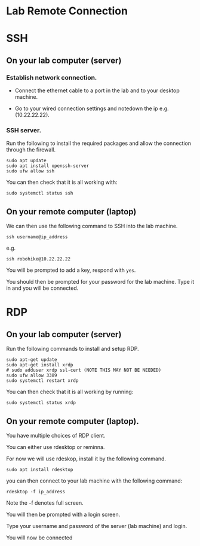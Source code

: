 
# Lab Remote Connection


# SSH
## On your lab computer (server)

### Establish network connection.

- Connect the ethernet cable to a port in the lab and to your desktop machine.

- Go to your wired connection settings and notedown the ip e.g. (10.22.22.22).

### SSH server.

Run the following to install the required packages and allow the connection through the firewall.

```
sudo apt update
sudo apt install openssh-server
sudo ufw allow ssh
```

You can then check that it is all working with: 

```
sudo systemctl status ssh
```

## On your remote computer (laptop)

We can then use the following command to SSH into the lab machine.

```
ssh username@ip_address
```
e.g.
```
ssh robohike@10.22.22.22
```

You will be prompted to add a key, respond with ```yes```.

You should then be prompted for your password for the lab machine. Type it in and you will be connected.

# RDP

## On your lab computer (server)

Run the following commands to install and setup RDP.

```
sudo apt-get update
sudo apt-get install xrdp
# sudo adduser xrdp ssl-cert (NOTE THIS MAY NOT BE NEEDED)
sudo ufw allow 3389
sudo systemctl restart xrdp
```

You can then check that it is all working by running:

```
sudo systemctl status xrdp
```


## On your remote computer (laptop).

You have multiple choices of RDP client.

You can either use rdesktop or reminna.

For now we will use rdeskop, install it by the following command.

```
sudo apt install rdesktop
```

you can then connect to your lab machine with the following command:

```
rdesktop -f ip_address
```

Note the -f denotes full screen.

You will then be prompted with a login screen.

Type your username and password of the server (lab machine) and login.

You will now be connected
